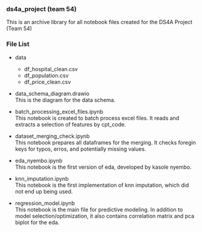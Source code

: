 ### ds4a_project (team 54)
This is an archive library for all notebook files created for the DS4A Project (Team 54)

### File List

* data
  * df_hospital_clean.csv
  * df_population.csv
  * df_price_clean.csv
* data_schema_diagram.drawio </br>
This is the diagram for the data schema.

* batch_processing_excel_files.ipynb </br> 
This notebook is created to batch process excel files. It reads and extracts a selection of features by cpt_code.

* dataset_merging_check.ipynb </br>
This notebook prepares all dataframes for the merging. It checks foregin keys for typos, erros, and potentially missing values.

* eda_nyembo.ipynb </br>
This notebook is the first version of eda, developed by kasole nyembo.

* knn_imputation.ipynb </br>
This notebook is the first implementation of knn imputation, which did not end up being used.

* regression_model.ipynb </br>
This notebook is the main file for predictive modeling. In addition to model selection/optimization, it also contains correlation matrix and pca biplot for the eda.

